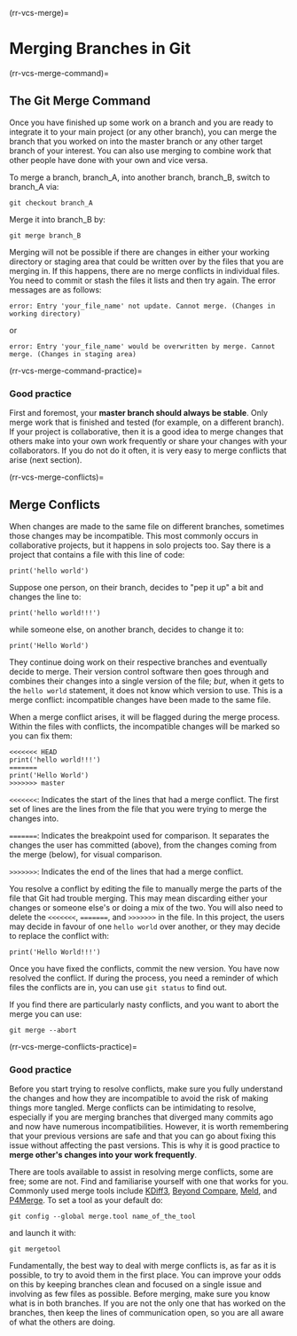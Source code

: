 (rr-vcs-merge)=
# Merging Branches in Git

(rr-vcs-merge-command)=
## The Git Merge Command

Once you have finished up some work on a branch and you are ready to integrate it to your main project (or any other branch), you can merge the branch that you worked on into the master branch or any other target branch of your interest.
You can also use merging to combine work that other people have done with your own and vice versa.

To merge a branch, branch_A, into another branch, branch_B, switch to branch_A via:
```
git checkout branch_A
```
Merge it into branch_B by:

```
git merge branch_B
```

Merging will not be possible if there are changes in either your working directory or staging area that could be written over by the files that you are merging in.
If this happens, there are no merge conflicts in individual files.
You need to commit or stash the files it lists and then try again.
The error messages are as follows:

```
error: Entry 'your_file_name' not update. Cannot merge. (Changes in working directory)
```

or

```
error: Entry 'your_file_name' would be overwritten by merge. Cannot merge. (Changes in staging area)
```

(rr-vcs-merge-command-practice)=
### Good practice

First and foremost, your **master branch should always be stable**.
Only merge work that is finished and tested (for example, on a different branch).
If your project is collaborative, then it is a good idea to merge changes that others make into your own work frequently or share your changes with your collaborators.
If you do not do it often, it is very easy to merge conflicts that arise (next section).

(rr-vcs-merge-conflicts)=
## Merge Conflicts

When changes are made to the same file on different branches, sometimes those changes may be incompatible.
This most commonly occurs in collaborative projects, but it happens in solo projects too.
Say there is a project that contains a file with this line of code:

```
print('hello world')
```

Suppose one person, on their branch, decides to "pep it up" a bit and changes the line to:

```
print('hello world!!!')
```

while someone else, on another branch, decides to change it to:

```
print('Hello World')
```

They continue doing work on their respective branches and eventually decide to merge.
Their version control software then goes through and combines their changes into a single version of the file; *but*, when it gets to the `hello world` statement, it does not know which version to use.
This is a merge conflict: incompatible changes have been made to the same file.

When a merge conflict arises, it will be flagged during the merge process.
Within the files with conflicts, the incompatible changes will be marked so you can fix them:

```
<<<<<<< HEAD
print('hello world!!!')
=======
print('Hello World')
>>>>>>> master
```
`<<<<<<<`: Indicates the start of the lines that had a merge conflict.
The first set of lines are the lines from the file that you were trying to merge the changes into.

`=======`: Indicates the breakpoint used for comparison.
It separates the changes the user has committed (above), from the changes coming from the merge (below), for visual comparison.

`>>>>>>>`: Indicates the end of the lines that had a merge conflict.

You resolve a conflict by editing the file to manually merge the parts of the file that Git had trouble merging.
This may mean discarding either your changes or someone else's or doing a mix of the two.
You will also need to delete the `<<<<<<<`, `=======`, and `>>>>>>>` in the file.
In this project, the users may decide in favour of one `hello world` over another, or they may decide to replace the conflict with:

```
print('Hello World!!!')
```

Once you have fixed the conflicts, commit the new version.
You have now resolved the conflict.
If during the process, you need a reminder of which files the conflicts are in, you can use `git status` to find out.

If you find there are particularly nasty conflicts, and you want to abort the merge you can use:
```
git merge --abort
```

(rr-vcs-merge-conflicts-practice)=
### Good practice

Before you start trying to resolve conflicts, make sure you fully understand the changes and how they are incompatible to avoid the risk of making things more tangled.
Merge conflicts can be intimidating to resolve, especially if you are merging branches that diverged many commits ago and now have numerous incompatibilities.
However, it is worth remembering that your previous versions are safe and that you can go about fixing this issue without affecting the past versions.
This is why it is good practice to **merge other's changes into your work frequently**.

There are tools available to assist in resolving merge conflicts, some are free; some are not.
Find and familiarise yourself with one that works for you.
Commonly used merge tools include [KDiff3](http://kdiff3.sourceforge.net/), [Beyond Compare](https://www.scootersoftware.com/), [Meld](http://meldmerge.org/), and [P4Merge](https://www.perforce.com/products/helix-core-apps/merge-diff-tool-p4merge).
To set a tool as your default do:

```
git config --global merge.tool name_of_the_tool
```

and launch it with:

```
git mergetool
```

Fundamentally, the best way to deal with merge conflicts is, as far as it is possible, to try to avoid them in the first place.
You can improve your odds on this by keeping branches clean and focused on a single issue and involving as few files as possible.
Before merging, make sure you know what is in both branches. 
If you are not the only one that has worked on the branches, then keep the lines of communication open, so you are all aware of what the others are doing.
